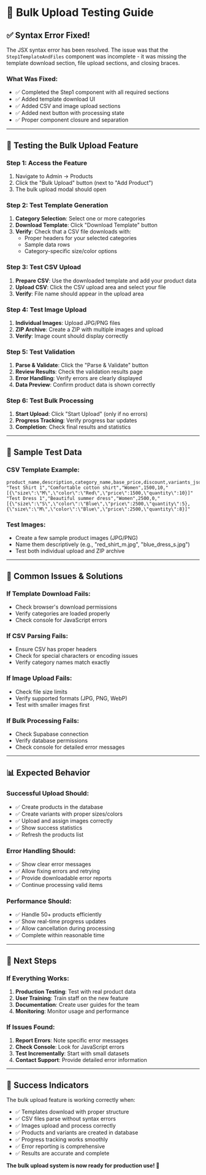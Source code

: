 # 🧪 Bulk Upload Testing Guide

## ✅ **Syntax Error Fixed!**

The JSX syntax error has been resolved. The issue was that the `Step1TemplateAndFiles` component was incomplete - it was missing the template download section, file upload sections, and closing braces.

### **What Was Fixed:**
- ✅ Completed the Step1 component with all required sections
- ✅ Added template download UI
- ✅ Added CSV and image upload sections  
- ✅ Added next button with processing state
- ✅ Proper component closure and separation

---

## 🚀 **Testing the Bulk Upload Feature**

### **Step 1: Access the Feature**
1. Navigate to Admin → Products
2. Click the "Bulk Upload" button (next to "Add Product")
3. The bulk upload modal should open

### **Step 2: Test Template Generation**
1. **Category Selection**: Select one or more categories
2. **Download Template**: Click "Download Template" button
3. **Verify**: Check that a CSV file downloads with:
   - Proper headers for your selected categories
   - Sample data rows
   - Category-specific size/color options

### **Step 3: Test CSV Upload**
1. **Prepare CSV**: Use the downloaded template and add your product data
2. **Upload CSV**: Click the CSV upload area and select your file
3. **Verify**: File name should appear in the upload area

### **Step 4: Test Image Upload**
1. **Individual Images**: Upload JPG/PNG files
2. **ZIP Archive**: Create a ZIP with multiple images and upload
3. **Verify**: Image count should display correctly

### **Step 5: Test Validation**
1. **Parse & Validate**: Click the "Parse & Validate" button
2. **Review Results**: Check the validation results page
3. **Error Handling**: Verify errors are clearly displayed
4. **Data Preview**: Confirm product data is shown correctly

### **Step 6: Test Bulk Processing**
1. **Start Upload**: Click "Start Upload" (only if no errors)
2. **Progress Tracking**: Verify progress bar updates
3. **Completion**: Check final results and statistics

---

## 🔧 **Sample Test Data**

### **CSV Template Example:**
```csv
product_name,description,category_name,base_price,discount,variants_json
"Test Shirt 1","Comfortable cotton shirt","Women",1500,10,"[{\"size\":\"M\",\"color\":\"Red\",\"price\":1500,\"quantity\":10}]"
"Test Dress 1","Beautiful summer dress","Women",2500,0,"[{\"size\":\"S\",\"color\":\"Blue\",\"price\":2500,\"quantity\":5},{\"size\":\"M\",\"color\":\"Blue\",\"price\":2500,\"quantity\":8}]"
```

### **Test Images:**
- Create a few sample product images (JPG/PNG)
- Name them descriptively (e.g., "red_shirt_m.jpg", "blue_dress_s.jpg")
- Test both individual upload and ZIP archive

---

## 🐛 **Common Issues & Solutions**

### **If Template Download Fails:**
- Check browser's download permissions
- Verify categories are loaded properly
- Check console for JavaScript errors

### **If CSV Parsing Fails:**
- Ensure CSV has proper headers
- Check for special characters or encoding issues
- Verify category names match exactly

### **If Image Upload Fails:**
- Check file size limits
- Verify supported formats (JPG, PNG, WebP)
- Test with smaller images first

### **If Bulk Processing Fails:**
- Check Supabase connection
- Verify database permissions
- Check console for detailed error messages

---

## 📊 **Expected Behavior**

### **Successful Upload Should:**
- ✅ Create products in the database
- ✅ Create variants with proper sizes/colors
- ✅ Upload and assign images correctly
- ✅ Show success statistics
- ✅ Refresh the products list

### **Error Handling Should:**
- ✅ Show clear error messages
- ✅ Allow fixing errors and retrying
- ✅ Provide downloadable error reports
- ✅ Continue processing valid items

### **Performance Should:**
- ✅ Handle 50+ products efficiently
- ✅ Show real-time progress updates
- ✅ Allow cancellation during processing
- ✅ Complete within reasonable time

---

## 🎯 **Next Steps**

### **If Everything Works:**
1. **Production Testing**: Test with real product data
2. **User Training**: Train staff on the new feature
3. **Documentation**: Create user guides for the team
4. **Monitoring**: Monitor usage and performance

### **If Issues Found:**
1. **Report Errors**: Note specific error messages
2. **Check Console**: Look for JavaScript errors
3. **Test Incrementally**: Start with small datasets
4. **Contact Support**: Provide detailed error information

---

## 🎉 **Success Indicators**

The bulk upload feature is working correctly when:
- ✅ Templates download with proper structure
- ✅ CSV files parse without syntax errors
- ✅ Images upload and process correctly
- ✅ Products and variants are created in database
- ✅ Progress tracking works smoothly
- ✅ Error reporting is comprehensive
- ✅ Results are accurate and complete

**The bulk upload system is now ready for production use! 🚀**
